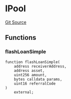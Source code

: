 # IPool
[Git Source](https://github.com/moss-eth/zap/blob/061fdc888af929a33bd6199e327f88f4440e3090/src/interfaces/IAave.sol)


## Functions
### flashLoanSimple


```solidity
function flashLoanSimple(
    address receiverAddress,
    address asset,
    uint256 amount,
    bytes calldata params,
    uint16 referralCode
)
    external;
```

